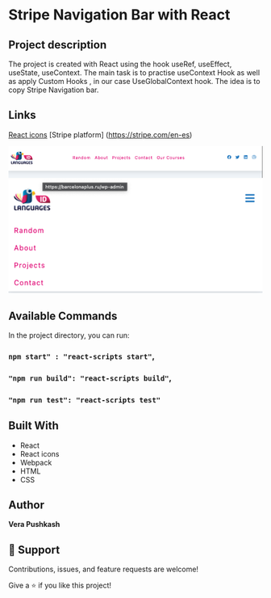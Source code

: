 # Stripe Navigation Bar with React

## Project description
The project is created with React using the hook useRef, useEffect, useState, useContext. The main task is to practise useContext Hook as well as apply Custom Hooks
, in our case UseGlobalContext hook. The idea  is to copy Stripe Navigation bar. 
## Links
[React icons](https://react-icons.github.io/react-icons/)
[Stripe platform] (https://stripe.com/en-es)

![Stripe Navigation bar](https://github.com/barcelo2/NavBar-React/blob/main/NavBar/src/screenshot1.png "Navbar with react")
![Stripe mobile version](https://github.com/barcelo2/NavBar-React/blob/main/NavBar/src/screenshot2.png "Navbar with react")


## Available Commands

In the project directory, you can run:

### `npm start" : "react-scripts start"`,

### `"npm run build": "react-scripts build"`,


### `"npm run test": "react-scripts test"`


## Built With

- React
- React icons
- Webpack
- HTML 
- CSS

## Author

**Vera Pushkash**

## 🤝 Support

Contributions, issues, and feature requests are welcome!

Give a ⭐️ if you like this project!

